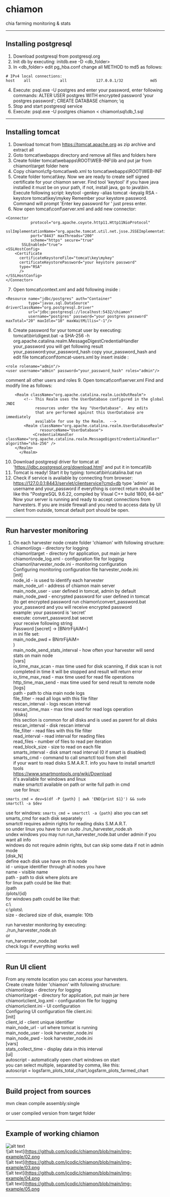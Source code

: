 # chiamon
chia farming monitoring &amp; stats

---------------------
Installing postgresql
---------------------
1. Download postgresql from postgresql.org
2. Init db by executing: initdb.exe -D <db_folder>
3. In <db_folder> edit pg_hba.conf change all METHOD to md5 as follows:
```
# IPv4 local connections:
host    all             all             127.0.0.1/32            md5
```
4. Execute: psql.exe -U postgres and enter your password, enter following commands:
ALTER USER postgres WITH encrypted password 'your postgres password';
CREATE DATABASE chiamon;
\q
5. Stop and start postgresql service
6. Execute: psql.exe -U postgres chiamon < chiamon\sql\db_1.sql

-----------------
Installing tomcat
-----------------
1. Download tomcat from https://tomcat.apache.org as zip archive and extract all
2. Goto tomcat\webapps directory and remove all files and folders here
3. Create folder tomcat\webapps\ROOT\WEB-INF\lib and put jar from chiamon\target folder here
4. Copy chiamon\cfg-tomcat\web.xml to tomcat\webapps\ROOT\WEB-INF
5. Create folder tomcat\key. Now we are ready to create self signed certificate for your chiamon server. Find tool 'keytool' if you have java installed it must be on your path, if not, install java, go to java\bin. Execute following script: keytool -genkey -alias tomcat -keyalg RSA -keystore tomcat\key\mykey
Remember your keystore password. Command will prompt 'Enter key password for <tomcat>' just press enter.
6. Now open tomcat\conf\server.xml and add new connector:
```
<Connector
           protocol="org.apache.coyote.http11.Http11NioProtocol"
           sslImplementationName="org.apache.tomcat.util.net.jsse.JSSEImplementation"
           port="8443" maxThreads="200"
           scheme="https" secure="true"
	   SSLEnabled="true">
<SSLHostConfig>
    <Certificate
      certificateKeystoreFile="tomcat\key\mykey"
      certificateKeystorePassword="your keystore password"
      type="RSA"
      />
</SSLHostConfig>
</Connector>
```
7. Open tomcat\context.xml and add following inside <Context>:
```  
<Resource name="jdbc/postgres" auth="Container"
          type="javax.sql.DataSource" driverClassName="org.postgresql.Driver"
          url="jdbc:postgresql://localhost:5432/chiamon"
          username="postgres" password="your postgres password" maxTotal="20" maxIdle="10" maxWaitMillis="-1"/>
```
8. Create password for your tomcat user by executing:
tomcat\bin\digest.bat -a SHA-256 -h org.apache.catalina.realm.MessageDigestCredentialHandler your_password
you will get following result your_password:your_password_hash
copy your_password_hash and edit file tomcat\conf\tomcat-users.xml by insert inside <tomcat-users>:
```
<role rolename="admin"/>
<user username="admin" password="your_password_hash" roles="admin"/>
```
comment all other users and roles
9. Open tomcat\conf\server.xml
Find and modify line as follows:
```  
	<Realm className="org.apache.catalina.realm.LockOutRealm">
        <!-- This Realm uses the UserDatabase configured in the global JNDI
             resources under the key "UserDatabase".  Any edits
             that are performed against this UserDatabase are immediately
             available for use by the Realm.  -->
        <Realm className="org.apache.catalina.realm.UserDatabaseRealm"
               resourceName="UserDatabase">
			<CredentialHandler className="org.apache.catalina.realm.MessageDigestCredentialHandler" algorithm="sha-256" />
	</Realm>
      </Realm>
```
10. Download postgresql driver for tomcat at 'https://jdbc.postgresql.org/download.html' and put it in tomcat\lib
11. Tomcat is ready! Start it by typing: tomcat\bin\catalina.bat run
12. Check if service is available by connecting from browser:
https://127.0.0.1:8443/servlet/clientservice?cmd=db
type 'admin' as username and your_password
if everything is correct return should be like this "PostgreSQL 9.6.22, compiled by Visual C++ build 1800, 64-bit"
Now your server is running and ready to accept connections from harvesters.
If you are inside firewall and you need to access data by UI client from outside, tomcat default port should be open.
		
------------------------
Run harvester monitoring
------------------------
1. On each harvester node create folder 'chiamon' with following structure:<br/>
chiamon\logs - directory for logging<br/>
chiamon\target - directory for application, put main jar here<br/>
chiamon\node_log.xml - configuration file for logging<br/>
chiamon\harvester_node.ini - monitoring configuration<br/>
Configuring monitoring configuration file harvester_node.ini:<br/>
[init]<br/>
node_id - is used to identify each harvester<br/>
main_node_url - address of chiamon main server<br/>
main_node_user - user defined in tomcat, admin by default<br/>
main_node_pwd - encrypted password for user defined in tomcat<br/>
(to get encrypted password run chiamon\convert_password.bat your_password and you will receive encrypted password<br/>
example: your password is 'secret'<br/>
execute: convert_password.bat secret<br/>
your receive following string<br/>
Password [secret] -> [BNrtrFijAiM=]<br/>
in ini file set:<br/>
main_node_pwd = BNrtrFijAiM=<br/>
)<br/>
main_node_send_stats_interval - how often your harvester will send stats on main node<br/>
[vars]<br/>
io_time_max_scan - max time used for disk scanning, if disk scan is not completed in time it will be stopped and result will return error<br/>
io_time_max_read - max time used for read file operations<br/>
http_time_max_send - max time used for send result to remote node<br/>
[logs]<br/>
path - path to chia main node logs<br/>
file_filter - read all logs with this file filter<br/>
rescan_interval - logs rescan interval<br/>
rescan_time_max - max time used for read logs operation<br/>
[disks]<br/>
this section is common for all disks and is used as parent for all disks<br/>
rescan_interval - disk rescan interval<br/>
file_filter - read files with this file filter<br/>
read_interval - read interval for reading files<br/>
read_files - number of files to read per iteration<br/>
read_block_size - size to read on each file<br/>
smarts_interval - disk smart read interval (0 if smart is disabled)<br/>
smarts_cmd - command to call smartctl tool from shell<br/>
if your want to read disks S.M.A.R.T. info you have to install smartctl tools<br/>
https://www.smartmontools.org/wiki/Download<br/>
it's available for windows and linux<br/>
make smartctl available on path or write full path in cmd<br/>
use for linux:
```							       
smarts_cmd = dev=$(df -P {path} | awk 'END{print $1}') && sudo smartctl -a $dev
```
use for windows:
							       ```
smarts_cmd = smartctl -a {path}
							       ```
also you can set smarts_cmd for each disk separately<br/>
smartctl requires admin rights for reading disks S.M.A.R.T.<br/>
so under linux you have to run sudo ./run_harvester_node.sh<br/>
undex windows you may run run_harvester_node.bat under admin if you want all info<br/>
windows do not require admin rights, but can skip some data if not in admin mode<br/>
[disk_N]<br/>
define each disk use have on this node<br/>
id - unique identifier through all nodes you have<br/>
name - visible name<br/>
path - path to disk where plots are<br/>
for linux path could be like that:<br/>
/path<br/>
/plots/{id}<br/>
for windows path could be like that:<br/>
c:\\<br/>
c:\\plots\\<br/>
size - declared size of disk, example: 10tb<br/>

run harvester monitoring by executing:<br/>
./run_harvester_node.sh<br/>
or<br/>
run_harverster_node.bat<br/>
check logs if everything works well

-------------
Run UI client
-------------
From any remote location you can access your harvesters.<br/>
Create create folder 'chiamon' with following structure:<br/>
chiamon\logs - directory for logging<br/>
chiamon\target - directory for application, put main jar here<br/>
chiamon\client_log.xml - configuration file for logging<br/>
chiamon\client.ini - UI configuration<br/>
Configuring UI configuration file client.ini:<br/>
[init]<br/>
client_id - client unique identifier<br/>
main_node_url - url where tomcat is running<br/>
main_node_user - look harvester_node.ini<br/>
main_node_pwd - look harvester_node.ini<br/>
[vars]<br/>
stats_collect_time - display data in this interval<br/>
[ui]<br/>
autoscript - automatically open chart windows on start<br/>
you can select multiple, separated by comma, like this:<br/>
autoscript = logsfarm_plots_total_chart,logsfarm_plots_farmed_chart
	
--------------------------
Build project from sources
--------------------------
mvn clean compile assembly:single	
	
or user compiled version from target folder

--------------------------
Example of working chiamon
--------------------------
![alt text](https://github.com/jcodic/chiamon/blob/main/img-example/01.png)<br/>
![alt text](https://github.com/jcodic/chiamon/blob/main/img-example/02.png<br/>
![alt text](https://github.com/jcodic/chiamon/blob/main/img-example/03.png<br/>
![alt text](https://github.com/jcodic/chiamon/blob/main/img-example/04.png<br/>
![alt text](https://github.com/jcodic/chiamon/blob/main/img-example/05.png<br/>
